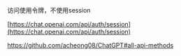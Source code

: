 访问使用令牌，不使用session 

[https://chat.openai.com/api/auth/session](https://chat.openai.com/api/auth/session)


https://github.com/acheong08/ChatGPT#all-api-methods
